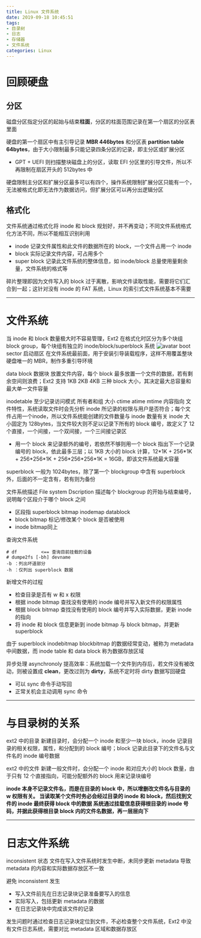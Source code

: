 ```yaml
---
title: Linux 文件系统
date: 2019-09-18 10:45:51
tags:
- 目录树
- 日志
- 存储器
- 文件系统
categories: Linux
---
```

# 回顾硬盘
## 分区
磁盘分区指定分区的起始与结束**柱面**，分区的柱面范围记录在第一个扇区的分区表里面

硬盘的第一个扇区中有主引导记录 **MBR 446bytes** 和分区表 **partition table 64bytes**，由于大小限制最多只能记录四条分区的记录，即主分区或扩展分区
- GPT + UEFI 则扫描整块磁盘上的分区，读取 EFI 分区里的引导文件，所以不再限制在扇区开头的 512bytes 中

硬盘限制主分区和扩展分区最多可以有四个，操作系统限制扩展分区只能有一个，无法被格式化即无法作为数据访问，但扩展分区可以再分出逻辑分区

## 格式化
文件系统通过格式化将 inode 和 block 规划好，并不再变动；不同文件系统格式化方法不同，所以不能相互识别利用
- inode 记录文件属性和此文件的数据所在的 block，一个文件占用一个 inode
- block 实际记录文件内容，可占用多个
- super block 记录此文件系统的整体信息，如 inode/block 总量使用量剩余量，文件系统的格式等

碎片整理即因为文件写入的 block 过于离散，影响文件读取性能，需要将它们汇合到一起；这针对没有 inode 的 FAT 系统，Linux 的索引式文件系统基本不需要

----------------------

# 文件系统
当 inode 和 block 数量极大时不容易管理，Ext2 在格式化时区分为多个块组 block group，每个块组有独立的 inode/block/superblock 系统
![avatar](http://cn.linux.vbird.org/linux_basic/0230filesystem_files/ext2_filesystem.jpg)
boot sector 启动扇区
在文件系统最前面，用于安装引导装载程序，这样不用覆盖整块硬盘唯一的 MBR，制作多重引导环境

data block 数据块
放置文件内容，每个 block 最多放置一个文件的数据，若有剩余空间则浪费；Ext2 支持 1KB 2KB 4KB 三种 block 大小，其决定最大总容量和最大单一文件容量

inodetable
至少记录访问模式 所有者和组 大小 ctime atime mtime 内容指向 文件特性，系统读取文件时会先分析 inode 所记录的权限与用户是否符合；每个文件占用一个inode，所以文件系统能创建的文件数量与 inode 数量有关
inode 大小固定为 128bytes，当文件较大则不足以记录下所有的 block 编号，故定义了 12 个直接，一个间接，一个双间接，一个三间接记录区
- 用一个 block 来记录额外的编号，若依然不够则用一个 block 指出下一个记录编号的 block，依此最多三层；以 1KB 大小的 block 计算，12\*1K + 256\*1K + 256\*256\*1K + 256\*256\*256\*1K = 16GB，即该文件系统最大容量

superblock
一般为 1024bytes，除了第一个 blockgroup 中含有 superblock 外，后面的不一定含有，若有则为备份

文件系统描述 File system Dscription
描述每个 blockgroup 的开始与结束编号，说明每个区段介于哪个 block 之间
- 区段指 superblock bitmap inodemap datablock
- block bitmap 标记/修改某个 block 是否被使用
- inode bitmap同上

查询文件系统
```
# df         <== 查询目前挂载的设备
# dumpe2fs [-bh] devname
-b ：列出坏道部分
-h ：仅列出 superblock 数据
```

新增文件的过程
- 检查目录是否有 w 和 x 权限
- 根据 inode bitmap 查找没有使用的 inode 编号并写入新文件的权限属性
- 根据 block bitmap 查找没有使用的 block 编号并写入实际数据，更新 inode 的指向
- 将 inode 和 block 信息更新到 inode bitmap 与 block bitmap，并更新 superblock

由于 superblock inodebitmap blockbitmap 的数据经常变动，被称为 metadata 中间数据，而 inode table 和 data block 称为数据存放区域

异步处理 asynchronoly
提高效率：系统加载一个文件到内存后，若文件没有被改动，则被设置成 **clean**，更改过则为 **dirty**，系统不定时将 dirty 数据写回硬盘
- 可以 sync 命令手动写回
- 正常关机会主动调用 sync 命令

----------------

# 与目录树的关系
ext2 中的目录
新建目录时，会分配一个 inode 和至少一块 block，inode 记录目录的相关权限，属性，和分配到的 block 编号；block 记录此目录下的文件名与文件名的 inode 编号数据

ext2 中的文件
新建一般文件时，会分配一个 inode 和对应大小的 block 数量，由于只有 12 个直接指向，可能分配额外的 block 用来记录块编号

**inode 本身不记录文件名，而是在目录的 block 中，所以增删改文件名与目录的 w 权限有关。
当读取某个文件时务必会经过目录的 inode 和 block，然后找到文件的 inode 最终获得 block 中的数据
系统通过挂载信息获得根目录的 inode 号码，并据此获得根目录 block 内的文件名数据，再一层层向下**

----------------

# 日志文件系统
inconsistent 状态
文件在写入文件系统时发生中断，未同步更新 metadata 导致 metadata 的内容和实际数据存放区不一致

避免 inconsistent 发生
- 写入文件前先在日志记录块记录准备要写入的信息
- 实际写入，包括更新 metadata 的数据
- 在日志记录块中完成该文件的记录

发生问题时通过检查日志记录块定位到文件，不必检查整个文件系统，Ext2 中没有文件日志系统，需要对比 metadata 区域和数据存放区
